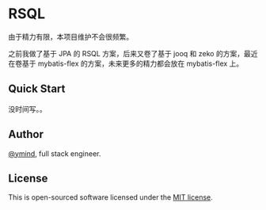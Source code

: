 # RSQL

由于精力有限，本项目维护不会很频繁。

之前我做了基于 JPA 的 RSQL 方案，后来又卷了基于 jooq 和 zeko 的方案，最近在卷基于 mybatis-flex 的方案，未来更多的精力都会放在 mybatis-flex 上。

## Quick Start

没时间写。。

## Author

[@ymind][6], full stack engineer.

## License

This is open-sourced software licensed under the [MIT license][9].

[6]: https://github.com/ymind

[9]: https://opensource.org/licenses/MIT
